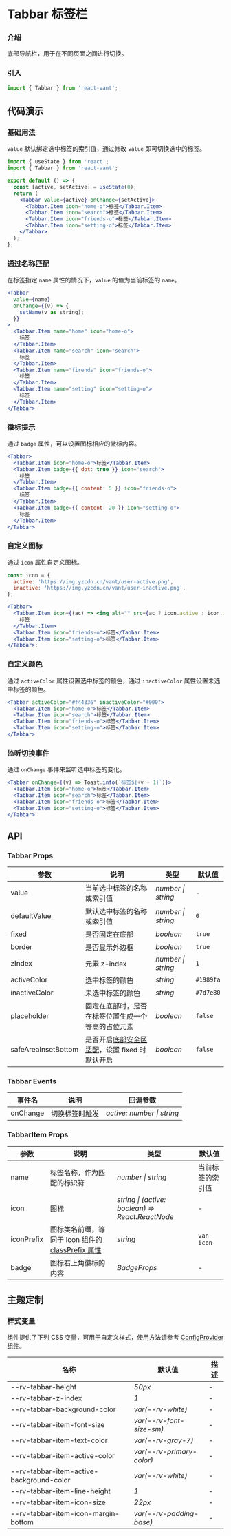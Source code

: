 # Tabbar 标签栏

### 介绍

底部导航栏，用于在不同页面之间进行切换。

### 引入

```js
import { Tabbar } from 'react-vant';
```

## 代码演示

### 基础用法

`value` 默认绑定选中标签的索引值，通过修改 `value` 即可切换选中的标签。

```jsx
import { useState } from 'react';
import { Tabbar } from 'react-vant';

export default () => {
  const [active, setActive] = useState(0);
  return (
    <Tabbar value={active} onChange={setActive}>
      <Tabbar.Item icon="home-o">标签</Tabbar.Item>
      <Tabbar.Item icon="search">标签</Tabbar.Item>
      <Tabbar.Item icon="friends-o">标签</Tabbar.Item>
      <Tabbar.Item icon="setting-o">标签</Tabbar.Item>
    </Tabbar>
  );
};
```

### 通过名称匹配

在标签指定 `name` 属性的情况下，`value` 的值为当前标签的 `name`。

```jsx
<Tabbar
  value={name}
  onChange={(v) => {
    setName(v as string);
  }}
>
  <Tabbar.Item name="home" icon="home-o">
    标签
  </Tabbar.Item>
  <Tabbar.Item name="search" icon="search">
    标签
  </Tabbar.Item>
  <Tabbar.Item name="firends" icon="friends-o">
    标签
  </Tabbar.Item>
  <Tabbar.Item name="setting" icon="setting-o">
    标签
  </Tabbar.Item>
</Tabbar>
```

### 徽标提示

通过 `badge` 属性，可以设置图标相应的徽标内容。

```jsx
<Tabbar>
  <Tabbar.Item icon="home-o">标签</Tabbar.Item>
  <Tabbar.Item badge={{ dot: true }} icon="search">
    标签
  </Tabbar.Item>
  <Tabbar.Item badge={{ content: 5 }} icon="friends-o">
    标签
  </Tabbar.Item>
  <Tabbar.Item badge={{ content: 20 }} icon="setting-o">
    标签
  </Tabbar.Item>
</Tabbar>
```

### 自定义图标

通过 `icon` 属性自定义图标。

```jsx
const icon = {
  active: 'https://img.yzcdn.cn/vant/user-active.png',
  inactive: 'https://img.yzcdn.cn/vant/user-inactive.png',
};

<Tabbar>
  <Tabbar.Item icon={(ac) => <img alt="" src={ac ? icon.active : icon.inactive} />}>
    标签
  </Tabbar.Item>
  <Tabbar.Item icon="friends-o">标签</Tabbar.Item>
  <Tabbar.Item icon="setting-o">标签</Tabbar.Item>
</Tabbar>;
```

### 自定义颜色

通过 `activeColor` 属性设置选中标签的颜色，通过 `inactiveColor` 属性设置未选中标签的颜色。

```jsx
<Tabbar activeColor="#f44336" inactiveColor="#000">
  <Tabbar.Item icon="home-o">标签</Tabbar.Item>
  <Tabbar.Item icon="search">标签</Tabbar.Item>
  <Tabbar.Item icon="friends-o">标签</Tabbar.Item>
  <Tabbar.Item icon="setting-o">标签</Tabbar.Item>
</Tabbar>
```

### 监听切换事件

通过 `onChange` 事件来监听选中标签的变化。

```jsx
<Tabbar onChange={(v) => Toast.info(`标签${+v + 1}`)}>
  <Tabbar.Item icon="home-o">标签</Tabbar.Item>
  <Tabbar.Item icon="search">标签</Tabbar.Item>
  <Tabbar.Item icon="friends-o">标签</Tabbar.Item>
  <Tabbar.Item icon="setting-o">标签</Tabbar.Item>
</Tabbar>
```

## API

### Tabbar Props

| 参数 | 说明 | 类型 | 默认值 |
| --- | --- | --- | --- |
| value | 当前选中标签的名称或索引值 | _number \| string_ | - |
| defaultValue | 默认选中标签的名称或索引值 | _number \| string_ | `0` |
| fixed | 是否固定在底部 | _boolean_ | `true` |
| border | 是否显示外边框 | _boolean_ | `true` |
| zIndex | 元素 z-index | _number \| string_ | `1` |
| activeColor | 选中标签的颜色 | _string_ | `#1989fa` |
| inactiveColor | 未选中标签的颜色 | _string_ | `#7d7e80` |
| placeholder | 固定在底部时，是否在标签位置生成一个等高的占位元素 | _boolean_ | `false` |
| safeAreaInsetBottom | 是否开启[底部安全区适配](#/zh-CN/advanced-usage#di-bu-an-quan-qu-gua-pei)，设置 fixed 时默认开启 | _boolean_ | `false` |

### Tabbar Events

| 事件名   | 说明           | 回调参数                   |
| -------- | -------------- | -------------------------- |
| onChange | 切换标签时触发 | _active: number \| string_ |

### TabbarItem Props

| 参数 | 说明 | 类型 | 默认值 |
| --- | --- | --- | --- |
| name | 标签名称，作为匹配的标识符 | _number \| string_ | 当前标签的索引值 |
| icon | 图标 | _string \| (active: boolean) => React.ReactNode_ | - |
| iconPrefix | 图标类名前缀，等同于 Icon 组件的 [classPrefix 属性](#/zh-CN/icon#props) | _string_ | `van-icon` |
| badge | 图标右上角徽标的内容 | _BadgeProps_ | - |


## 主题定制

### 样式变量

组件提供了下列 CSS 变量，可用于自定义样式，使用方法请参考 [ConfigProvider 组件](#/zh-CN/config-provider)。

| 名称 | 默认值 | 描述 |
| --- | --- | --- |
| --rv-tabbar-height | _50px_ | - |
| --rv-tabbar-z-index | _1_ | - |
| --rv-tabbar-background-color | _var(--rv-white)_ | - |
| --rv-tabbar-item-font-size | _var(--rv-font-size-sm)_ | - |
| --rv-tabbar-item-text-color | _var(--rv-gray-7)_ | - |
| --rv-tabbar-item-active-color | _var(--rv-primary-color)_ | - |
| --rv-tabbar-item-active-background-color | _var(--rv-white)_ | - |
| --rv-tabbar-item-line-height | _1_ | - |
| --rv-tabbar-item-icon-size | _22px_ | - |
| --rv-tabbar-item-icon-margin-bottom | _var(--rv-padding-base)_ | - |
